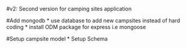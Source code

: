 #v2: Second version for camping sites application

#Add mongodb
    * use database to add new campsites instead of hard coding
    * install ODM package for express i.e mongoose

#Setup campsite model 
    * Setup Schema
    
